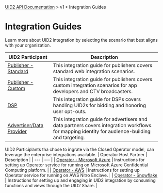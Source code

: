[UID2 API Documentation](../../README.md) > v1 > Integration Guides

# Integration Guides

Learn more about UID2 integration by selecting the scenario that best aligns with your organization.

| UID2 Participant | Description |
| --- | --- |
| [Publisher - Standard](./publisher-client-side.md) | This integration guide for publishers covers standard web integration scenarios. |
| [Publisher - Custom](./custom-publisher-integration.md) | This integration guide for publishers covers custom integration scenarios for app developers and CTV broadcasters. |
| [DSP](./dsp-guide.md) | This integration guide for DSPs covers handling UID2s for bidding and honoring user opt-outs. |
| [Advertiser/Data Provider](./advertiser-dataprovider-guide.md) | This integration guide for advertisers and data partners covers integration workflows for mapping identity for audience-building and targeting. |

UID2 Participlants tha chose to ingrate via the Closed Operator model, can leverage the enterprise integrations available. 
| Operator Host Partner | Description |
| --- | --- |
| [Operator - Microsoft Azure](./operator-guide-azure-enclave.md) | Instructions for setting up Operator service for running on Microsoft Azure Confidential Computing platform. |
| [Operator - AWS](./operator-guide-aws-nitro-enclave.md) | Instructions for setting up Operator service for running on AWS Nitro Enclave. |
| [Operator - Snowflake](./../sdks/snowflake_integration.md) | Instructions for setting up and engaging in UID2 integration by consuming functions and views through the UID2 Share. |
